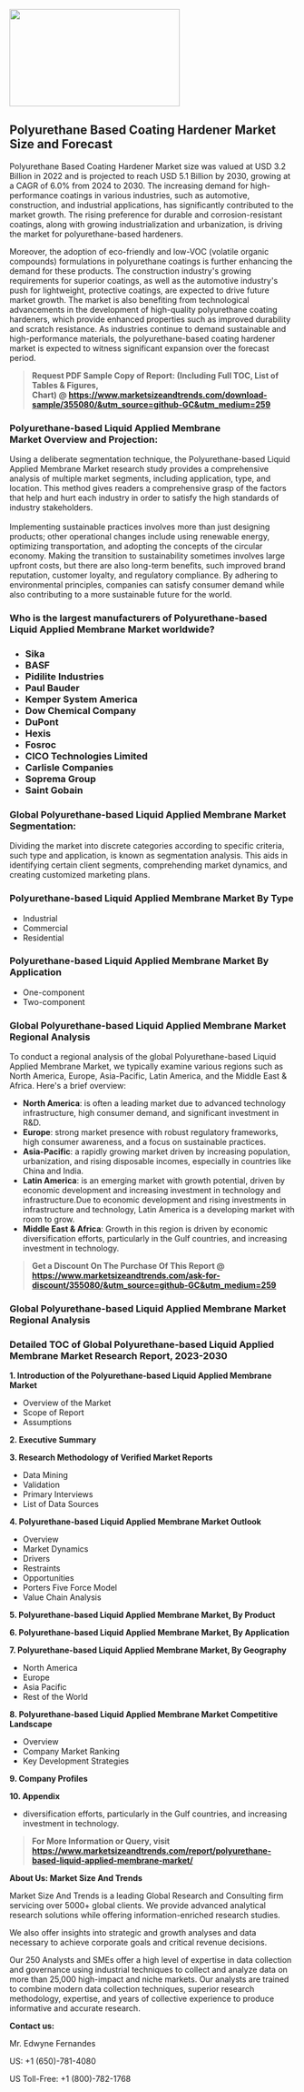 <p><img class="alignnone size-medium wp-image-20088" src="https://ffe5etoiles.com/wp-content/uploads/2024/12/MST1-300x171.png" alt="" width="300" height="171" /></p><h2>Polyurethane Based Coating Hardener Market Size and Forecast</h2><p>Polyurethane Based Coating Hardener Market size was valued at USD 3.2 Billion in 2022 and is projected to reach USD 5.1 Billion by 2030, growing at a CAGR of 6.0% from 2024 to 2030. The increasing demand for high-performance coatings in various industries, such as automotive, construction, and industrial applications, has significantly contributed to the market growth. The rising preference for durable and corrosion-resistant coatings, along with growing industrialization and urbanization, is driving the market for polyurethane-based hardeners.</p><p>Moreover, the adoption of eco-friendly and low-VOC (volatile organic compounds) formulations in polyurethane coatings is further enhancing the demand for these products. The construction industry's growing requirements for superior coatings, as well as the automotive industry's push for lightweight, protective coatings, are expected to drive future market growth. The market is also benefiting from technological advancements in the development of high-quality polyurethane coating hardeners, which provide enhanced properties such as improved durability and scratch resistance. As industries continue to demand sustainable and high-performance materials, the polyurethane-based coating hardener market is expected to witness significant expansion over the forecast period.</p></p><blockquote id="" class=""><strong>Request PDF Sample Copy of Report: (Including Full TOC, List of Tables &amp; Figures, Chart)&nbsp;@&nbsp;<strong><a href="https://www.marketsizeandtrends.com/download-sample/355080/&utm_source=github-GC&utm_medium=259" target="_blank">https://www.marketsizeandtrends.com/download-sample/355080/&utm_source=github-GC&utm_medium=259</a></strong></strong></blockquote><h3 id="" class="">Polyurethane-based Liquid Applied Membrane Market&nbsp;Overview and Projection:</h3><p id="" class="">Using a deliberate segmentation technique, the Polyurethane-based Liquid Applied Membrane Market research study provides a comprehensive analysis of multiple market segments, including application, type, and location. This method gives readers a comprehensive grasp of the factors that help and hurt each industry in order to satisfy the high standards of industry stakeholders. <br /> <br />Implementing sustainable practices involves more than just designing products; other operational changes include using renewable energy, optimizing transportation, and adopting the concepts of the circular economy. Making the transition to sustainability sometimes involves large upfront costs, but there are also long-term benefits, such improved brand reputation, customer loyalty, and regulatory compliance. By adhering to environmental principles, companies can satisfy consumer demand while also contributing to a more sustainable future for the world.</p><h3 id="" class="">Who is the largest manufacturers of&nbsp;Polyurethane-based Liquid Applied Membrane Market worldwide?</h3><h3 class=""><p><ul><li>Sika </li><li> BASF </li><li> Pidilite Industries </li><li> Paul Bauder </li><li> Kemper System America </li><li> Dow Chemical Company </li><li> DuPont </li><li> Hexis </li><li> Fosroc </li><li> CICO Technologies Limited </li><li> Carlisle Companies </li><li> Soprema Group </li><li> Saint Gobain</li></ul></p></h3><h3 id="" class="">Global&nbsp;Polyurethane-based Liquid Applied Membrane Market Segmentation:</h3><p id="" class="">Dividing the market into discrete categories according to specific criteria, such type and application, is known as segmentation analysis. This aids in identifying certain client segments, comprehending market dynamics, and creating customized marketing plans.</p><h3 id="" class="">Polyurethane-based Liquid Applied Membrane Market&nbsp;By Type</h3><p><p><ul><li>Industrial</li><li> Commercial</li><li> Residential</p></li></ul></p></p><h3 id="" class="">Polyurethane-based Liquid Applied Membrane Market&nbsp;By Application</h3><p class=""><p><ul><li>One-component</li><li> Two-component</li></ul></p></p><h3 id="" class="">Global Polyurethane-based Liquid Applied Membrane Market Regional Analysis</h3><p id="" class="">To conduct a regional analysis of the global Polyurethane-based Liquid Applied Membrane Market, we typically examine various regions such as North America, Europe, Asia-Pacific, Latin America, and the Middle East &amp; Africa. Here's a brief overview:</p><ul><li><strong>North America</strong>: is often a leading market due to advanced technology infrastructure, high consumer demand, and significant investment in R&amp;D.</li><li><strong>Europe</strong>: strong market presence with robust regulatory frameworks, high consumer awareness, and a focus on sustainable practices.</li><li><strong>Asia-Pacific</strong>: a rapidly growing market driven by increasing population, urbanization, and rising disposable incomes, especially in countries like China and India.</li><li><strong>Latin America</strong>: is an emerging market with growth potential, driven by economic development and increasing investment in technology and infrastructure.Due to economic development and rising investments in infrastructure and technology, Latin America is a developing market with room to grow.</li><li><strong>Middle East &amp; Africa</strong>: Growth in this region is driven by economic diversification efforts, particularly in the Gulf countries, and increasing investment in technology.</li></ul><blockquote id="" class=""><strong>Get a Discount On The Purchase Of This Report @ <strong><a href="https://www.marketsizeandtrends.com/ask-for-discount/355080/&utm_source=github-GC&utm_medium=259" target="_blank">https://www.marketsizeandtrends.com/ask-for-discount/355080/&utm_source=github-GC&utm_medium=259</a></strong></strong></blockquote><h3 id="" class="">Global Polyurethane-based Liquid Applied Membrane Market Regional Analysis</h3><h3 id="" class="">Detailed TOC of Global Polyurethane-based Liquid Applied Membrane Market Research Report, 2023-2030</h3><p id="" class=""><strong>1. Introduction of the Polyurethane-based Liquid Applied Membrane Market</strong></p><ul><li>Overview of the Market</li><li>Scope of Report</li><li>Assumptions</li></ul><p id="" class=""><strong>2. Executive Summary</strong></p><p id="" class=""><strong>3. Research Methodology of Verified Market Reports</strong></p><ul><li>Data Mining</li><li>Validation</li><li>Primary Interviews</li><li>List of Data Sources</li></ul><p id="" class=""><strong>4. Polyurethane-based Liquid Applied Membrane Market Outlook</strong></p><ul><li>Overview</li><li>Market Dynamics</li><li>Drivers</li><li>Restraints</li><li>Opportunities</li><li>Porters Five Force Model</li><li>Value Chain Analysis</li></ul><p id="" class=""><strong>5. Polyurethane-based Liquid Applied Membrane Market, By Product</strong></p><p id="" class=""><strong>6. Polyurethane-based Liquid Applied Membrane Market, By Application</strong></p><p id="" class=""><strong>7. Polyurethane-based Liquid Applied Membrane Market, By Geography</strong></p><ul><li>North America</li><li>Europe</li><li>Asia Pacific</li><li>Rest of the World</li></ul><p id="" class=""><strong>8. Polyurethane-based Liquid Applied Membrane Market Competitive Landscape</strong></p><ul><li>Overview</li><li>Company Market Ranking</li><li>Key Development Strategies</li></ul><p id="" class=""><strong>9. Company Profiles</strong></p><p id="" class=""><strong>10. Appendix</strong></p><ul><li>diversification efforts, particularly in the Gulf countries, and increasing investment in technology.</li></ul><blockquote id="" class=""><strong>For More Information or Query, visit <strong><strong><a href="https://www.marketsizeandtrends.com/report/polyurethane-based-liquid-applied-membrane-market/" target="_blank">https://www.marketsizeandtrends.com/report/polyurethane-based-liquid-applied-membrane-market/</a></strong></strong></strong></blockquote><p id="" class=""><strong>About Us: Market Size And Trends</strong></p><p id="" class="">Market Size And Trends is a leading Global Research and Consulting firm servicing over 5000+ global clients. We provide advanced analytical research solutions while offering information-enriched research studies.</p><p id="" class="">We also offer insights into strategic and growth analyses and data necessary to achieve corporate goals and critical revenue decisions.</p><p id="" class="">Our 250 Analysts and SMEs offer a high level of expertise in data collection and governance using industrial techniques to collect and analyze data on more than 25,000 high-impact and niche markets. Our analysts are trained to combine modern data collection techniques, superior research methodology, expertise, and years of collective experience to produce informative and accurate research.</p><p id="" class=""><strong>Contact us:</strong></p><p id="" class="">Mr. Edwyne Fernandes</p><p id="" class="">US: +1 (650)-781-4080</p><p id="" class="">US Toll-Free: +1 (800)-782-1768</p>
